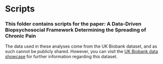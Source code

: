 # Scripts
### This folder contains scripts for the paper: A Data-Driven Biopsychosocial Framework Determining the Spreading of Chronic Pain

The data used in these analyses come from the UK Biobank dataset, and as such cannot be publicly shared. However, you can visit the [UK Biobank data showcase](https://biobank.ndph.ox.ac.uk/showcase/) for further information regarding this dataset.

